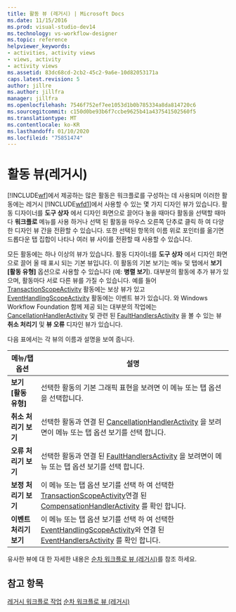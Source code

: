 ```yaml
---
title: 활동 뷰 (레거시) | Microsoft Docs
ms.date: 11/15/2016
ms.prod: visual-studio-dev14
ms.technology: vs-workflow-designer
ms.topic: reference
helpviewer_keywords:
- activities, activity views
- views, activity
- activity views
ms.assetid: 83dc68cd-2cb2-45c2-9a6e-10d82053171a
caps.latest.revision: 5
author: jillre
ms.author: jillfra
manager: jillfra
ms.openlocfilehash: 7546f752ef7ee1053d1b0b785334a8da814720c6
ms.sourcegitcommit: c150d0be93b6f7ccbe9625b41a437541502560f5
ms.translationtype: MT
ms.contentlocale: ko-KR
ms.lasthandoff: 01/10/2020
ms.locfileid: "75851474"
---
```

# <a name="activity-views-legacy"></a>활동 뷰(레거시)
[!INCLUDE[wf](../includes/wf-md.md)]에서 제공하는 많은 활동은 워크플로를 구성하는 데 사용되며 이러한 활동에는 레거시 [!INCLUDE[wfd1](../includes/wfd1-md.md)]에서 사용할 수 있는 몇 가지 디자인 뷰가 있습니다. 활동 디자이너를 **도구 상자** 에서 디자인 화면으로 끌어다 놓을 때마다 활동을 선택할 때마다 **워크플로** 메뉴를 사용 하거나 선택 된 활동을 마우스 오른쪽 단추로 클릭 하 여 다양 한 디자인 뷰 간을 전환할 수 있습니다. 또한 선택된 항목의 이름 위로 포인터를 옮기면 드롭다운 탭 집합이 나타나 여러 뷰 사이를 전환할 때 사용할 수 있습니다.

 모든 활동에는 하나 이상의 뷰가 있습니다. 활동 디자이너를 **도구 상자** 에서 디자인 화면으로 끌어 올 때 표시 되는 기본 뷰입니다. 이 활동의 기본 보기는 메뉴 및 탭에서 **보기 [활동 유형]** 옵션으로 사용할 수 있습니다 (예: **병렬 보기**). 대부분의 활동에 추가 뷰가 있으며, 활동마다 서로 다른 뷰를 가질 수 있습니다. 예를 들어 [TransactionScopeActivity](https://msdn2.microsoft.com/library/system.workflow.componentmodel.transactionscopeactivity.aspx) 활동에는 보상 뷰가 있고 [EventHandlingScopeActivity](https://msdn2.microsoft.com/library/system.workflow.activities.eventhandlingscopeactivity.aspx) 활동에는 이벤트 뷰가 있습니다. 와 Windows Workflow Foundation 함께 제공 되는 대부분의 작업에는 [CancellationHandlerActivity](https://msdn2.microsoft.com/library/system.workflow.componentmodel.cancellationhandleractivity.aspx) 및 관련 된 [FaultHandlersActivity](https://msdn2.microsoft.com/library/system.workflow.componentmodel.faulthandlersactivity.aspx) 을 볼 수 있는 뷰 **취소 처리기** 및 **뷰 오류** 디자인 뷰가 있습니다.

 다음 표에서는 각 뷰의 이름과 설명을 보여 줍니다.

|메뉴/탭 옵션|설명|
|----------------------|-----------------|
|**보기 [활동 유형]**|선택한 활동의 기본 그래픽 표현을 보려면 이 메뉴 또는 탭 옵션을 선택합니다.|
|**취소 처리기 보기**|선택한 활동과 연결 된 [CancellationHandlerActivity](https://msdn2.microsoft.com/library/system.workflow.componentmodel.cancellationhandleractivity.aspx) 을 보려면이 메뉴 또는 탭 옵션 보기를 선택 합니다.|
|**오류 처리기 보기**|선택한 활동과 연결 된 [FaultHandlersActivity](https://msdn2.microsoft.com/library/system.workflow.componentmodel.faulthandlersactivity.aspx) 을 보려면이 메뉴 또는 탭 옵션 보기를 선택 합니다.|
|**보정 처리기 보기**|이 메뉴 또는 탭 옵션 보기를 선택 하 여 선택한 [TransactionScopeActivity](https://msdn2.microsoft.com/library/system.workflow.componentmodel.transactionscopeactivity.aspx)연결 된 [CompensationHandlerActivity](https://msdn2.microsoft.com/library/system.workflow.componentmodel.compensationhandleractivity.aspx) 를 확인 합니다.|
|**이벤트 처리기 보기**|이 메뉴 또는 탭 옵션 보기를 선택 하 여 선택한 [EventHandlingScopeActivity](https://msdn2.microsoft.com/library/system.workflow.activities.eventhandlingscopeactivity.aspx)와 연결 된 [EventHandlersActivity](https://msdn2.microsoft.com/library/system.workflow.activities.eventhandlersactivity.aspx) 를 확인 합니다.|

 유사한 뷰에 대 한 자세한 내용은 [순차 워크플로 뷰 (레거시)](../workflow-designer/sequential-workflow-views-legacy.md)를 참조 하세요.

## <a name="see-also"></a>참고 항목
 [레거시 워크플로 작업](../workflow-designer/legacy-workflow-activities.md) [순차 워크플로 뷰 (레거시)](../workflow-designer/sequential-workflow-views-legacy.md)
